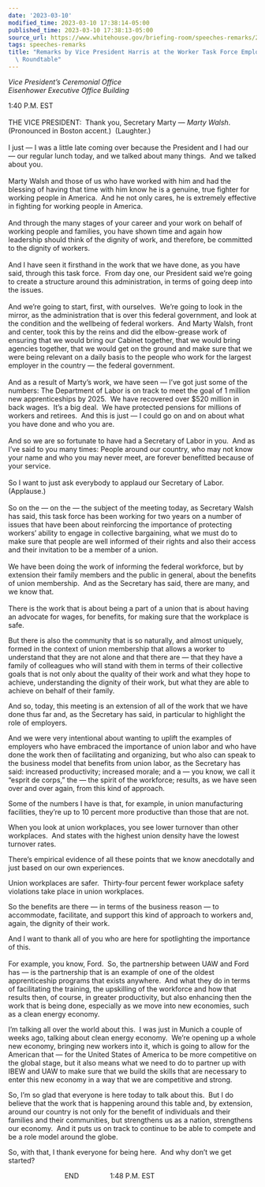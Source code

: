 ```yaml
---
date: '2023-03-10'
modified_time: 2023-03-10 17:38:14-05:00
published_time: 2023-03-10 17:38:13-05:00
source_url: https://www.whitehouse.gov/briefing-room/speeches-remarks/2023/03/10/remarks-by-vice-president-harris-at-the-worker-task-force-employers-roundtable/
tags: speeches-remarks
title: "Remarks by Vice President Harris at the Worker Task Force Employers\u2019\
  \ Roundtable"
---
```

 
*Vice President’s Ceremonial Office  
*Eisenhower Executive Office Building**

1:40 P.M. EST  
   
THE VICE PRESIDENT:  Thank you, Secretary Marty — *Marty Walsh*. 
(Pronounced in Boston accent.)  (Laughter.)  
   
I just — I was a little late coming over because the President and I had
our — our regular lunch today, and we talked about many things.  And we
talked about you.   
   
Marty Walsh and those of us who have worked with him and had the
blessing of having that time with him know he is a genuine, true fighter
for working people in America.  And he not only cares, he is extremely
effective in fighting for working people in America.   
   
And through the many stages of your career and your work on behalf of
working people and families, you have shown time and again how
leadership should think of the dignity of work, and therefore, be
committed to the dignity of workers.   
   
And I have seen it firsthand in the work that we have done, as you have
said, through this task force.  From day one, our President said we’re
going to create a structure around this administration, in terms of
going deep into the issues.  
   
And we’re going to start, first, with ourselves.  We’re going to look in
the mirror, as the administration that is over this federal government,
and look at the condition and the wellbeing of federal workers.  And
Marty Walsh, front and center, took this by the reins and did the
elbow-grease work of ensuring that we would bring our Cabinet together,
that we would bring agencies together, that we would get on the ground
and make sure that we were being relevant on a daily basis to the people
who work for the largest employer in the country — the federal
government.  
   
And as a result of Marty’s work, we have seen — I’ve got just some of
the numbers: The Department of Labor is on track to meet the goal of 1
million new apprenticeships by 2025.  We have recovered over $520
million in back wages.  It’s a big deal.  We have protected pensions for
millions of workers and retirees.  And this is just — I could go on and
on about what you have done and who you are.   
   
And so we are so fortunate to have had a Secretary of Labor in you.  And
as I’ve said to you many times: People around our country, who may not
know your name and who you may never meet, are forever benefitted
because of your service.  
   
So I want to just ask everybody to applaud our Secretary of Labor. 
(Applause.)  
   
So on the — on the — the subject of the meeting today, as Secretary
Walsh has said, this task force has been working for two years on a
number of issues that have been about reinforcing the importance of
protecting workers’ ability to engage in collective bargaining, what we
must do to make sure that people are well informed of their rights and
also their access and their invitation to be a member of a union.  
   
We have been doing the work of informing the federal workforce, but by
extension their family members and the public in general, about the
benefits of union membership.  And as the Secretary has said, there are
many, and we know that.   
   
There is the work that is about being a part of a union that is about
having an advocate for wages, for benefits, for making sure that the
workplace is safe.   
  
But there is also the community that is so naturally, and almost
uniquely, formed in the context of union membership that allows a worker
to understand that they are not alone and that there are — that they
have a family of colleagues who will stand with them in terms of their
collective goals that is not only about the quality of their work and
what they hope to achieve, understanding the dignity of their work, but
what they are able to achieve on behalf of their family.  
  
And so, today, this meeting is an extension of all of the work that we
have done thus far and, as the Secretary has said, in particular to
highlight the role of employers.   
  
And we were very intentional about wanting to uplift the examples of
employers who have embraced the importance of union labor and who have
done the work then of facilitating and organizing, but who also can
speak to the business model that benefits from union labor, as the
Secretary has said: increased productivity; increased morale; and a —
you know, we call it “esprit de corps,” the — the spirit of the
workforce; results, as we have seen over and over again, from this kind
of approach.  
  
Some of the numbers I have is that, for example, in union manufacturing
facilities, they’re up to 10 percent more productive than those that are
not.  
  
When you look at union workplaces, you see lower turnover than other
workplaces.  And states with the highest union density have the lowest
turnover rates.  
  
There’s empirical evidence of all these points that we know anecdotally
and just based on our own experiences.  
  
Union workplaces are safer.  Thirty-four percent fewer workplace safety
violations take place in union workplaces.  
  
So the benefits are there — in terms of the business reason — to
accommodate, facilitate, and support this kind of approach to workers
and, again, the dignity of their work.  
  
And I want to thank all of you who are here for spotlighting the
importance of this.  
   
For example, you know, Ford.  So, the partnership between UAW and Ford
has — is the partnership that is an example of one of the oldest
apprenticeship programs that exists anywhere.  And what they do in terms
of facilitating the training, the upskilling of the workforce and how
that results then, of course, in greater productivity, but also
enhancing then the work that is being done, especially as we move into
new economies, such as a clean energy economy.  
  
I’m talking all over the world about this.  I was just in Munich a
couple of weeks ago, talking about clean energy economy.  We’re opening
up a whole new economy, bringing new workers into it, which is going to
allow for the American that — for the United States of America to be
more competitive on the global stage, but it also means what we need to
do to partner up with IBEW and UAW to make sure that we build the skills
that are necessary to enter this new economy in a way that we are
competitive and strong.  
  
So, I’m so glad that everyone is here today to talk about this.  But I
do believe that the work that is happening around this table and, by
extension, around our country is not only for the benefit of individuals
and their families and their communities, but strengthens us as a
nation, strengthens our economy.  And it puts us on track to continue to
be able to compete and be a role model around the globe.  
  
So, with that, I thank everyone for being here.  And why don’t we get
started?  
  
                             END                1:48 P.M. EST  
  

  
 
